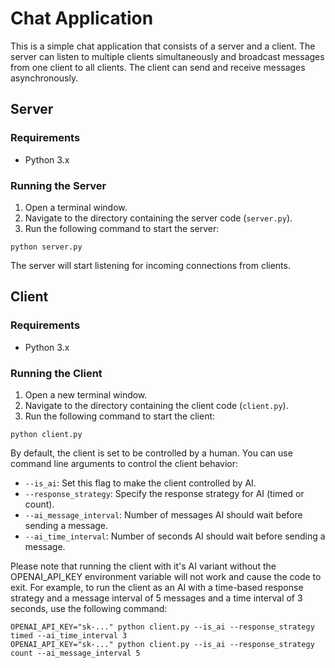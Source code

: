 # Chat Application

This is a simple chat application that consists of a server and a client. The server can listen to multiple clients simultaneously and broadcast messages from one client to all clients. The client can send and receive messages asynchronously.

## Server

### Requirements

- Python 3.x

### Running the Server

1. Open a terminal window.
2. Navigate to the directory containing the server code (`server.py`).
3. Run the following command to start the server:
```commandline
python server.py
```
The server will start listening for incoming connections from clients.

## Client

### Requirements

- Python 3.x

### Running the Client

1. Open a new terminal window.
2. Navigate to the directory containing the client code (`client.py`).
3. Run the following command to start the client:
```commandline
python client.py
```

By default, the client is set to be controlled by a human. You can use command line arguments to control the client behavior:

- `--is_ai`: Set this flag to make the client controlled by AI.
- `--response_strategy`: Specify the response strategy for AI (timed or count).
- `--ai_message_interval`: Number of messages AI should wait before sending a message.
- `--ai_time_interval`: Number of seconds AI should wait before sending a message.

Please note that running the client with it's AI variant without the OPENAI_API_KEY environment variable will not work and cause the code to exit.
For example, to run the client as an AI with a time-based response strategy and a message interval of 5 messages and a time interval of 3 seconds, use the following command:
```commandline
OPENAI_API_KEY="sk-..." python client.py --is_ai --response_strategy timed --ai_time_interval 3
OPENAI_API_KEY="sk-..." python client.py --is_ai --response_strategy count --ai_message_interval 5
```